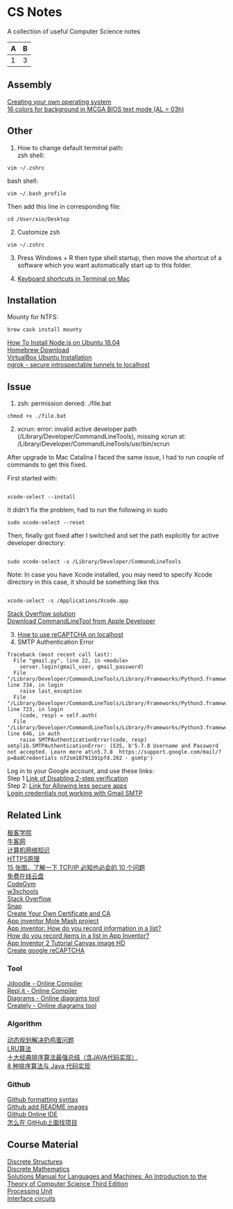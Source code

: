 # CS Notes
 A collection of useful Computer Science notes 

|A|B|
| - | - |
| 1 |3 |

## Assembly
[Creating your own operating system](http://createyourownos.blogspot.com/)<br>
[16 colors for background in MCGA BIOS text mode (AL = 03h)](https://stackoverflow.com/questions/28790368/16-colors-for-background-in-mcga-bios-text-mode-al-03h)<br>

## Other
1. How to change default terminal path:<br>
zsh shell:
```
vim ~/.zshrc
```
bash shell:
```
vim ~/.bash_profile
```
Then add this line in corresponding file:
```
cd /User/xio/Desktop
```
2. Customize zsh
```
vim ~/.zshrc
```

3. Press Windows + R then type shell:startup, then move the shortcut of a software which you want automatically start up to this folder.
 
4. [Keyboard shortcuts in Terminal on Mac](https://support.apple.com/guide/terminal/keyboard-shortcuts-trmlshtcts/mac)

## Installation
Mounty for NTFS:
```
brew cask install mounty
```
[How To Install Node.js on Ubuntu 18.04](https://www.digitalocean.com/community/tutorials/how-to-install-node-js-on-ubuntu-18-04)<br>
[Homebrew Download](https://brew.sh/)<br>
[VirtualBox Ubuntu Installation](https://blog.csdn.net/u012732259/article/details/70172704)<br>
[ngrok - secure introspectable tunnels to localhost](https://ngrok.com/)<br>

## Issue
1. zsh: permission denied: ./file.bat
```
chmod +x ./file.bat
```

2. xcrun: error: invalid active developer path (/Library/Developer/CommandLineTools), missing xcrun at: /Library/Developer/CommandLineTools/usr/bin/xcrun

After upgrade to Mac Catalina I faced the same issue, I had to run couple of commands to get this fixed.

First started with:
```

xcode-select --install
```

It didn't fix the problem, had to run the following in sudo
```
sudo xcode-select --reset
```

Then, finally got fixed after I switched and set the path explicitly for active developer directory:
```

sudo xcode-select -s /Library/Developer/CommandLineTools
```

Note: In case you have Xcode installed, you may need to specify Xcode directory in this case, it should be something like this
```

xcode-select -s /Applications/Xcode.app
```
[Stack Overflow solution](https://stackoverflow.com/questions/52522565/git-is-not-working-after-macos-update-xcrun-error-invalid-active-developer-pa)<br>
[Download CommandLineTool from Apple Developer](https://developer.apple.com/download/more/)<br>

3. [How to use reCAPTCHA on localhost](https://stackoverflow.com/questions/3232904/using-recaptcha-on-localhost)<br>
4. SMTP Authentication Error
```
Traceback (most recent call last):
  File "gmail.py", line 22, in <module>
    server.login(gmail_user, gmail_password)
  File "/Library/Developer/CommandLineTools/Library/Frameworks/Python3.framework/Versions/3.8/lib/python3.8/smtplib.py", line 734, in login
    raise last_exception
  File "/Library/Developer/CommandLineTools/Library/Frameworks/Python3.framework/Versions/3.8/lib/python3.8/smtplib.py", line 723, in login
    (code, resp) = self.auth(
  File "/Library/Developer/CommandLineTools/Library/Frameworks/Python3.framework/Versions/3.8/lib/python3.8/smtplib.py", line 646, in auth
    raise SMTPAuthenticationError(code, resp)
smtplib.SMTPAuthenticationError: (535, b'5.7.8 Username and Password not accepted. Learn more at\n5.7.8  https://support.google.com/mail/?p=BadCredentials n72sm18791391pfd.202 - gsmtp')
```
Log in to your Google account, and use these links:<br>
Step 1 [Link of Disabling 2-step verification](https://myaccount.google.com/security?utm_source=OGB&utm_medium=act#signin)<br>
Step 2: [Link for Allowing less secure apps](https://myaccount.google.com/u/1/lesssecureapps?pli=1&pageId=none)<br>
[Login credentials not working with Gmail SMTP](https://stackoverflow.com/questions/16512592/login-credentials-not-working-with-gmail-smtp)<br>

## Related Link
[极客学院](https://www.jikexueyuan.com/)<br>
[牛客网](https://www.nowcoder.com/)<br>
[计算机网络知识](https://www.cnblogs.com/maybe2030/p/4781555.html)<br>
[HTTPS原理](https://mp.weixin.qq.com/s/5zcpyKxuyib5gxMe3mqrhw)<br>
[15 张图，了解一下 TCP/IP 必知也必会的 10 个问题](https://mp.weixin.qq.com/s/qf8L52VtGTzWcF0NB5Filg)<br>
[免费在线云盘](https://mp.weixin.qq.com/s/CVT6z9yFWjs4PUp9eBYyPg)<br>
[CodeGym](https://codegym.cc/zh/)<br>
[w3schools](https://www.w3schools.com/)<br>
[Stack Overflow](https://stackoverflow.com/)<br>
[Snap](https://snap.berkeley.edu/snap/snap.html)<br>
[Create Your Own Certificate and CA](https://sites.google.com/site/ddmwsst/create-your-own-certificate-and-ca)<br>
[App inventor Mole Mash project](http://appinventor.mit.edu/explore/ai2/molemash.html)<br>
[App inventor: How do you record information in a list?](http://www.appinventor.org/content/howDoYou/RecordingInfo/notes)<br>
[How do you record items in a list in App Inventor?](https://www.youtube.com/watch?v=aiFrwX7M4vc)<br>
[App Inventor 2 Tutorial Canvas image HD](https://www.youtube.com/watch?v=TE-1mzvvk40)<br>
[Create google reCAPTCHA](https://www.google.com/recaptcha/admin/create)<br>

### Tool
[Jdoodle - Online Compiler](https://www.jdoodle.com/online-java-compiler/)<br>
[Repl.it - Online Compiler](https://repl.it/)<br>
[Diagrams - Online diagrams tool](https://app.diagrams.net/)<br>
[Creately - Online diagrams tool](https://app.creately.com/)<br>

### Algorithm
[动态规划解决扔鸡蛋问题](https://mp.weixin.qq.com/s/R3aQ7m1HdHwt50ELX7Kn2g)<br>
[LRU算法](https://mp.weixin.qq.com/s/YhJ9dkhh7Uw1RMt8Yn-O4A)<br>
[十大经典排序算法最强总结（含JAVA代码实现）](https://www.cnblogs.com/guoyaohua/p/8600214.html)<br>
[8 种排序算法与 Java 代码实现](https://mp.weixin.qq.com/s/iEai54rBPuZxIDRRsc_jRQ)<br>

### Github
[Github formatting syntax](https://docs.github.com/en/free-pro-team@latest/github/writing-on-github/basic-writing-and-formatting-syntax)<br>
[Github add README images](https://www.youtube.com/watch?v=nvPOUdz5PL4)<br>
[Github Online IDE](https://github.com/features/codespaces)<br>
[怎么在 GitHub上面找项目](https://mp.weixin.qq.com/s/_DJPf6L9XViT_siyShwvMQ)<br>

## Course Material
[Discrete Structures](http://web.stanford.edu/class/cs103x/cs103x-notes.pdf)<br>
[Discrete Mathematics](https://books.google.com/books?id=6cMSAAAAQBAJ&pg=PA43&lpg=PA43&dq=if+s+is+a+tautology+and+R+is+a+contradiction+what+is+the+truth+value+of+following&source=bl&ots=7LWfF8dGpP&sig=u9V166ISijvcvSfhRIxZ-OPn-iI&hl=en&sa=X&ved=0ahUKEwirvLOevIDLAhVD4CYKHcbWBmAQ6AEIQjAG#v=onepage&q=if%20s%20is%20a%20tautology%20and%20R%20is%20a%20contradiction%20what%20is%20the%20truth%20value%20of%20following&f=false)<br>
[Solutions Manual for Languages and Machines: An Introduction to the Theory of Computer Science Third Edition](https://cdn.manesht.ir/3252___Sudkamp-Solutions-3rd.pdf)<br>
[Processing Unit](http://web.cecs.pdx.edu/~zeshan/ece341_lecture10a.pdf)<br>
[Interface circuits](http://www.idc-online.com/technical_references/pdfs/information_technology/Interface_circuits_%20i.pdf)<br>
